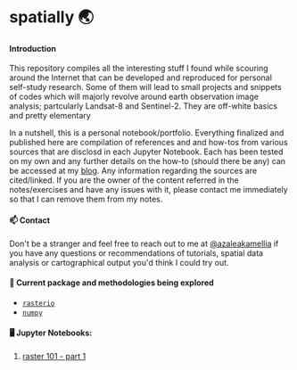 # spatially 🌏

#### Introduction
This repository compiles all the interesting stuff I found while scouring around the Internet that can be developed and reproduced for personal self-study research. Some of them will lead to small projects and snippets of codes which will majorly revolve around earth observation image analysis; partcularly Landsat-8 and Sentinel-2. They are off-white basics and pretty elementary<br>

In a nutshell, this is a personal notebook/portfolio. Everything finalized and published here are compilation of references and and how-tos from various sources that are disclosd in each Jupyter Notebook. Each has been tested on my own and any further details on the how-to (should there be any) can be accessed at my [blog](https://azaleakamellia.tumblr.com). Any information regarding the sources are cited/linked. If you are the owner of the content referred in the notes/exercises and have any issues with it, please contact me immediately so that I can remove them from my notes.


#### 📫 Contact 
Don't be a stranger and feel free to reach out to me at [@azaleakamellia](https://twitter.com/azaleakamellia) if you have any questions or recommendations of tutorials, spatial data analysis or cartographical output you'd think I could try out.

#### 📑 Current package and methodologies being explored 
  - [`rasterio`](https://rasterio.readthedocs.io/en/latest/index.html)
  - [`numpy`](https://numpy.org/)

#### 🖥️ Jupyter Notebooks:
  1. [raster 101 - part 1](https://github.com/hrllscrt/spatially/blob/main/rasterio%20101%20-%20part%201.ipynb)

